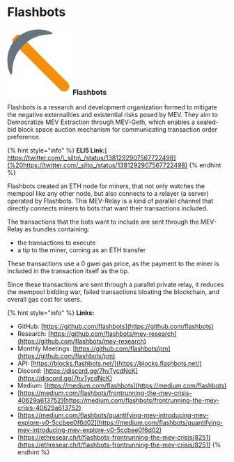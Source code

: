 # Flashbots

### ![](../../.gitbook/assets/image%20%288%29.png)Flashbots <a id="backrunme-by-bloxroute"></a>

Flashbots is a research and development organization formed to mitigate the negative externalities and existential risks posed by MEV. They aim to Democratize MEV Extraction through MEV-Geth, which enables a sealed-bid block space auction mechanism for communicating transaction order preference.

{% hint style="info" %}
**ELI5 Link:**[  
https://twitter.com/\_silto\_/status/1381292907567722498](%20https://twitter.com/_silto_/status/1381292907567722498)
{% endhint %}

Flashbots created an ETH node for miners, that not only watches the mempool like any other node, but also connects to a relayer \(a server\) operated by Flashbots. This MEV-Relay is a kind of parallel channel that directly connects miners to bots that want their transactions included.

The transactions that the bots want to include are sent through the MEV-Relay as bundles containing:

* the transactions to execute
* a tip to the miner, coming as an ETH transfer

These transactions use a 0 gwei gas price, as the payment to the miner is included in the transaction itself as the tip.

Since these transactions are sent through a parallel private relay, it reduces the mempool bidding war, failed transactions bloating the blockchain, and overall gas cost for users.

{% hint style="info" %}
**Links:**

* GitHub: [https://github.com/flashbots](https://github.com/flashbots)
* Research: [https://github.com/flashbots/mev-research](https://github.com/flashbots/mev-research)
* Monthly Meetings: [https://github.com/flashbots/pm](https://github.com/flashbots/pm)
* API: [https://blocks.flashbots.net/](https://blocks.flashbots.net/)
* Discord: [https://discord.gg/7hvTycdNcK](https://discord.gg/7hvTycdNcK)
* Medium: [https://medium.com/flashbots](https://medium.com/flashbots)
* [https://medium.com/flashbots/frontrunning-the-mev-crisis-40629a613752](https://medium.com/flashbots/frontrunning-the-mev-crisis-40629a613752)
* [https://medium.com/flashbots/quantifying-mev-introducing-mev-explore-v0-5ccbee0f6d02](https://medium.com/flashbots/quantifying-mev-introducing-mev-explore-v0-5ccbee0f6d02)
* [https://ethresear.ch/t/flashbots-frontrunning-the-mev-crisis/8251](https://ethresear.ch/t/flashbots-frontrunning-the-mev-crisis/8251)
{% endhint %}

